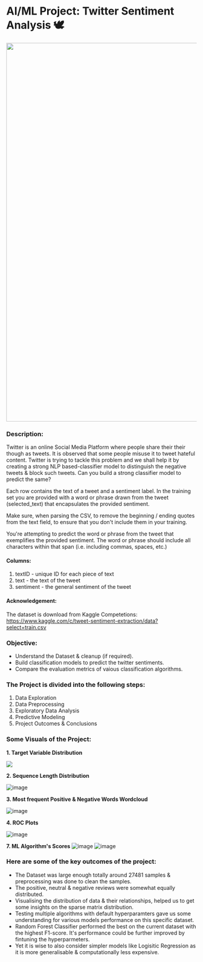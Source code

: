 # AI/ML Project: Twitter Sentiment Analysis 🕊️

<p align="center"><img src="https://user-images.githubusercontent.com/54996245/144761314-6ad29602-668e-4acd-83b1-d3c9f7be0cf9.jpg" style="width: 1000px;"/></p>

### Description:

Twitter is an online Social Media Platform where people share their their though as tweets. It is observed that some people misuse it to tweet hateful content. Twitter is trying to tackle this problem and we shall help it by creating a strong NLP based-classifier model to distinguish the negative tweets & block such tweets. Can you build a strong classifier model to predict the same?

Each row contains the text of a tweet and a sentiment label. In the training set you are provided with a word or phrase drawn from the tweet (selected_text) that encapsulates the provided sentiment.

Make sure, when parsing the CSV, to remove the beginning / ending quotes from the text field, to ensure that you don't include them in your training.

You're attempting to predict the word or phrase from the tweet that exemplifies the provided sentiment. The word or phrase should include all characters within that span (i.e. including commas, spaces, etc.)

#### Columns:
1. textID - unique ID for each piece of text 
2. text - the text of the tweet 
3. sentiment - the general sentiment of the tweet 

#### Acknowledgement:
The dataset is download from Kaggle Competetions:\
https://www.kaggle.com/c/tweet-sentiment-extraction/data?select=train.csv

### Objective:
- Understand the Dataset & cleanup (if required).
- Build classification models to predict the twitter sentiments.
- Compare the evaluation metrics of vaious classification algorithms.

### The Project is divided into the following steps:
1. Data Exploration
2. Data Preprocessing
3. Exploratory Data Analysis
4. Predictive Modeling
5. Project Outcomes & Conclusions

### Some Visuals of the Project:

**1. Target Variable Distribution**

<p align="left"><img src="https://user-images.githubusercontent.com/54996245/144761331-b27fd8e6-51d9-4544-b406-010e0c835385.png" /></p>

**2. Sequence Length Distribution**

![image](https://user-images.githubusercontent.com/54996245/144761334-234cc23e-9f5a-4fd4-bf1d-e0cacc872354.png)

**3. Most frequent Positive & Negative Words Wordcloud**

![image](https://user-images.githubusercontent.com/54996245/144761343-1e354ef0-44d6-4ef7-9108-4cc69dd963e6.png)

**4. ROC Plots**

![image](https://user-images.githubusercontent.com/54996245/144761349-d7e651ba-ac4b-4974-8d7a-dc1f8c64b008.png)

**7. ML Algorithm's Scores**
![image](https://user-images.githubusercontent.com/54996245/144761355-0e97e813-b249-4edd-8c98-d30bc9c7ebd6.png)
![image](https://user-images.githubusercontent.com/54996245/144761360-bebd59d1-07f6-4b20-a63c-ad6117d9f934.png)

### Here are some of the key outcomes of the project:
- The Dataset was large enough totally around 27481 samples & preprocessing was done to clean the samples. 
- The positive, neutral & negative reviews were somewhat equally distributed.
- Visualising the distribution of data & their relationships, helped us to get some insights on the sparse matrix distribution.
- Testing multiple algorithms with default hyperparamters gave us some understanding for various models performance on this specific dataset.
- Random Forest Classifier performed the best on the current dataset with the highest F1-score. It's performance could be further improved by fintuning the hyperparmeters.
- Yet it is wise to also consider simpler models like Logisitic Regression as it is more generalisable & computationally less expensive.
